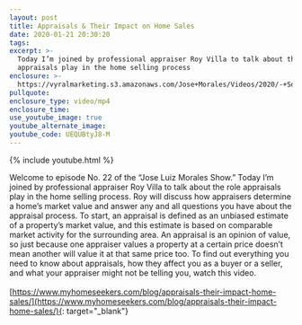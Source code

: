 ```yaml
---
layout: post
title: Appraisals & Their Impact on Home Sales
date: 2020-01-21 20:30:20
tags:
excerpt: >-
  Today I’m joined by professional appraiser Roy Villa to talk about the role
  appraisals play in the home selling process
enclosure: >-
  https://vyralmarketing.s3.amazonaws.com/Jose+Morales/Videos/2020/-+Southern+California+Real+Estate+Agent.mp4
pullquote:
enclosure_type: video/mp4
enclosure_time:
use_youtube_image: true
youtube_alternate_image:
youtube_code: UEQUBtyJ8-M
---
```


{% include youtube.html %}

Welcome to episode No. 22 of the “Jose Luiz Morales Show.” Today I’m joined by professional appraiser Roy Villa to talk about the role appraisals play in the home selling process. Roy will discuss how appraisers determine a home’s market value and answer any and all questions you have about the appraisal process. To start, an appraisal is defined as an unbiased estimate of a property’s market value, and this estimate is based on comparable market activity for the surrounding area. An appraisal is an opinion of value, so just because one appraiser values a property at a certain price doesn’t mean another will value it at that same price too. To find out everything you need to know about appraisals, how they affect you as a buyer or a seller, and what your appraiser might not be telling you, watch this video.<br><br>[https://www.myhomeseekers.com/blog/appraisals-their-impact-home-sales/](​​​​​​​https://www.myhomeseekers.com/blog/appraisals-their-impact-home-sales/){: target="_blank"}